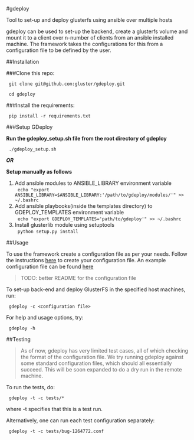 #gdeploy

Tool to set-up and deploy glusterfs using ansible over multiple hosts

gdeploy can be used to set-up the backend, create a glusterfs volume
and mount it to a client over n-number of clients from an ansible installed
machine. The framework takes the configurations for this from a configuration
file to be defined by the user.


##Installation

###Clone this repo:

` git clone git@github.com:gluster/gdeploy.git`

` cd gdeploy`

###Install the requirements:

` pip install -r requirements.txt`

###Setup GDeploy

**Run the gdeploy_setup.sh file from the root directory of gdeploy**

` ./gdeploy_setup.sh`

***OR***

**Setup manually as follows**

1. Add ansible modules to ANSIBLE_LIBRARY environment variable
<br/>` echo "export ANSIBLE_LIBRARY=$ANSIBLE_LIBRARY:'/path/to/gdeploy/modules/'" >> ~/.bashrc`<br/>
2. Add ansible playbooks(inside the templates directory) to GDEPLOY_TEMPLATES environment variable
<br/>` echo "export GDEPLOY_TEMPLATES='path/to/gdeploy'" >> ~/.bashrc`<br/>
3. Install glusterlib module using setuptools
<br/>` python setup.py install`<br/>


##Usage

To use the framework create a configuration file as per your needs.
Follow the instructions [here](https://github.com/nandajavarma/gdeploy/tree/master/examples/README.md)
to create your configuration file.
An example configuration file can be found [here](//github.com/nandajavarma/gdeploy/tree/master/examples)

> TODO: better README for the configuration file

To set-up back-end and deploy GlusterFS in the specified host machines, run:

` gdeploy -c <configuration file>`

For help and usage options, try:

` gdeploy -h`

##Testing

> As of now, gdeploy has very limited test cases, all of which checking the
format of the configuration file. We try running gdeploy against some
standard configuration files, which should all essentially succeed.
This will be soon expanded to do a dry run in the remote machine.

To run the tests, do:

` gdeploy -t -c tests/*`

where -t specifies that this is a test run.

Alternatively, one can run each test configuration separately:

` gdeploy -t -c tests/bug-1264772.conf`
